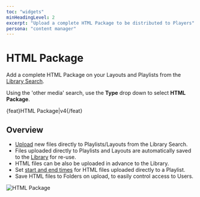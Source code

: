 ```yaml
---
toc: "widgets"
minHeadingLevel: 2
excerpt: "Upload a complete HTML Package to be distributed to Players"
persona: "content manager"
---
```


# HTML Package

Add a complete HTML Package on your Layouts and Playlists from the [Library Search](layouts_editor_library_search.html). 

Using the 'other media' search, use the **Type** drop down to select **HTML Package**.

{feat}HTML Package|v4{/feat}

## Overview

-  [Upload](media_library.html#content-add-media-upload) new files directly to Playlists/Layouts from the Library Search.
-  Files uploaded directly to Playlists and Layouts are automatically saved to the [Library](media_library.html) for re-use.
-  HTML files can be also be uploaded in advance to the Library.
-  Set [start and end times](media_playlists.html#content-widget-expiry-dates) for HTML files uploaded directly to a Playlist.
-  Save HTML files to Folders on upload, to easily control access to Users.

![HTML Package](img/v4_media_module_htmlpackage.png)







